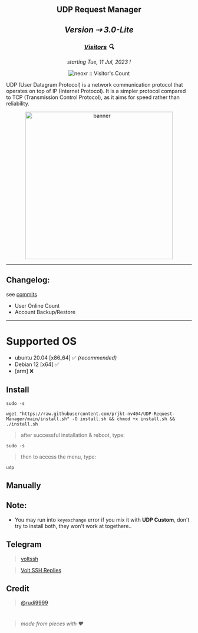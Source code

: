 <h2 align="center">UDP Request Manager<h2>

<p align="center"><i>Version ⇢ 3.0-Lite</i></p>

<h3 align="center"><i><u>Visitors</u> 🔍</i></h3>

<p align="center"><i>starting Tue, 11 Jul, 2023 !</i></p>
<p align="center"><img src="https://profile-counter.glitch.me/{prjkt-nv404}/count.svg" alt="neoxr :: Visitor's Count" /></p>

UDP (User Datagram Protocol) is a network communication protocol that operates on top of IP (Internet Protocol). It is a simpler protocol compared to TCP (Transmission Control Protocol), as it aims for speed rather than reliability.


<!-- --- -->
<center><img src="https://raw.githubusercontent.com/prjkt-nv404/UDP-Request-Manager/main/bin/banner.png" alt="banner" width="400"/></center>

---
## Changelog: 
see [commits](https://github.com/prjkt-nv404/UDP-Request-Manager/commits/main)
- User Online Count
- Account Backup/Restore
---

# Supported OS
- ubuntu 20.04 [x86_64] ✅ _(recommended)_
- Debian 12 [x64] ✅ 
- [arm] ❌

## Install
```
sudo -s
``` 
```
wget "https://raw.githubusercontent.com/prjkt-nv404/UDP-Request-Manager/main/install.sh" -O install.sh && chmod +x install.sh && ./install.sh
```
> after successful installation & reboot, type:
```
sudo -s
``` 
> then to access the menu, type:
```
udp 
```

## Manually

## Note: 
 * You may run into ```keyexchange``` error if you mix it with **UDP Custom**, don't try to install both, they won't work at togethere..

## Telegram 
 > [voltssh](https://t.me/vp_voltssh)

 > [Volt SSH Replies](https://t.me/VoltsshBot)

## Credit

 > [@rudi9999]()

#
  > _made from pieces with ❤️_
#